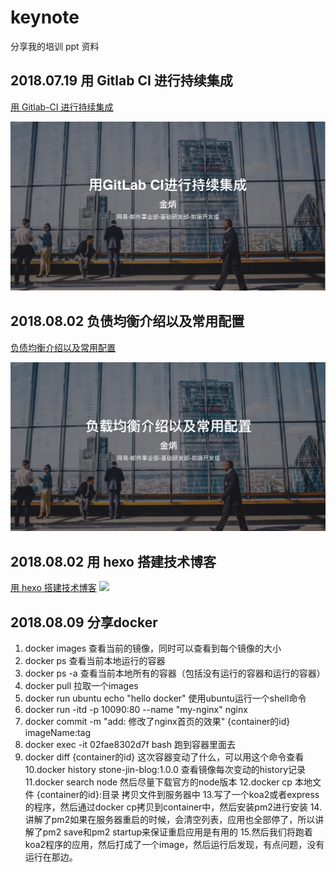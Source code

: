 # keynote

分享我的培训 ppt 资料

## 2018.07.19 用 Gitlab CI 进行持续集成

[用 Gitlab-CI 进行持续集成](./用Gitlab%20CI进行持续集成/用Gitlab%20CI进行持续集成.key)

![](./用Gitlab%20CI进行持续集成/PPT截图.png)

## 2018.08.02 负债均衡介绍以及常用配置

[负债均衡介绍以及常用配置](./负债均衡介绍以及常用配置/负债均衡介绍以及常用配置.key)

![](./负债均衡介绍以及常用配置/负债均衡介绍以及常用配置.png)

## 2018.08.02 用 hexo 搭建技术博客

[用 hexo 搭建技术博客](./用hexo搭建技术博客/用hexo搭建技术博客.key)
![](./用hexo搭建技术博客/用hexo搭建技术博客.png)

## 2018.08.09 分享docker
1. docker images 查看当前的镜像，同时可以查看到每个镜像的大小
2. docker ps 查看当前本地运行的容器
3. docker ps -a 查看当前本地所有的容器（包括没有运行的容器和运行的容器）
4. docker pull 拉取一个images
5. docker run ubuntu echo "hello docker" 使用ubuntu运行一个shell命令
6. docker run -itd -p 10090:80 --name "my-nginx" nginx
7. docker commit -m "add: 修改了nginx首页的效果" {container的id} imageName:tag
8. docker exec -it 02fae8302d7f bash 跑到容器里面去
9. docker diff {container的id} 这次容器变动了什么，可以用这个命令查看
10.docker history stone-jin-blog:1.0.0 查看镜像每次变动的history记录
11.docker search node 然后尽量下载官方的node版本
12.docker cp 本地文件 {container的id}:目录    拷贝文件到服务器中
13.写了一个koa2或者express的程序，然后通过docker cp拷贝到container中，然后安装pm2进行安装
14.讲解了pm2如果在服务器重启的时候，会清空列表，应用也全部停了，所以讲解了pm2 save和pm2 startup来保证重启应用是有用的
15.然后我们将跑着koa2程序的应用，然后打成了一个image，然后运行后发现，有点问题，没有运行在那边。

